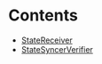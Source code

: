 

# Contents
- [StateReceiver](StateReceiver.sol/interface.StateReceiver.md)
- [StateSyncerVerifier](StateSyncerVerifier.sol/contract.StateSyncerVerifier.md)
